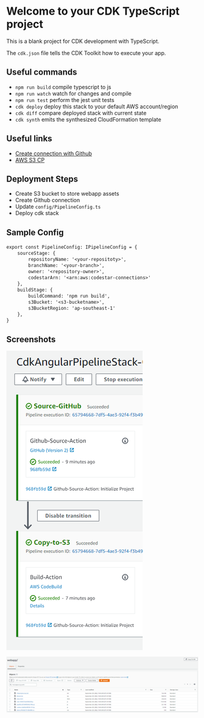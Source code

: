 # Welcome to your CDK TypeScript project

This is a blank project for CDK development with TypeScript.

The `cdk.json` file tells the CDK Toolkit how to execute your app.

## Useful commands

* `npm run build`   compile typescript to js
* `npm run watch`   watch for changes and compile
* `npm run test`    perform the jest unit tests
* `cdk deploy`      deploy this stack to your default AWS account/region
* `cdk diff`        compare deployed stack with current state
* `cdk synth`       emits the synthesized CloudFormation template

## Useful links

* [Create connection with Github](https://docs.aws.amazon.com/dtconsole/latest/userguide/connections-create-github.html)
* [AWS S3 CP](https://www.middlewareinventory.com/blog/aws-s3-cp-examples-how-to-copy-files-with-s3-cli-devops-junction/)

## Deployment Steps

- Create S3 bucket to store webapp assets
- Create Github connection
- Update `config/PipelineConfig.ts`
- Deploy cdk stack


## Sample Config

```
export const PipelineConfig: IPipelineConfig = {
    sourceStage: {
        repositoryName: '<your-repositoty>',
        branchName: '<your-branch>',
        owner: '<repository-owner>',
        codestarArn: '<arn:aws:codestar-connections>'
    },
    buildStage: {
        buildCommand: 'npm run build',
        s3Bucket: '<s3-bucketname>',
        s3BucketRegion: 'ap-southeast-1'
    },
}
```

## Screenshots

![pipeline.png](pipeline.png)

![s3.png](s3.png)
